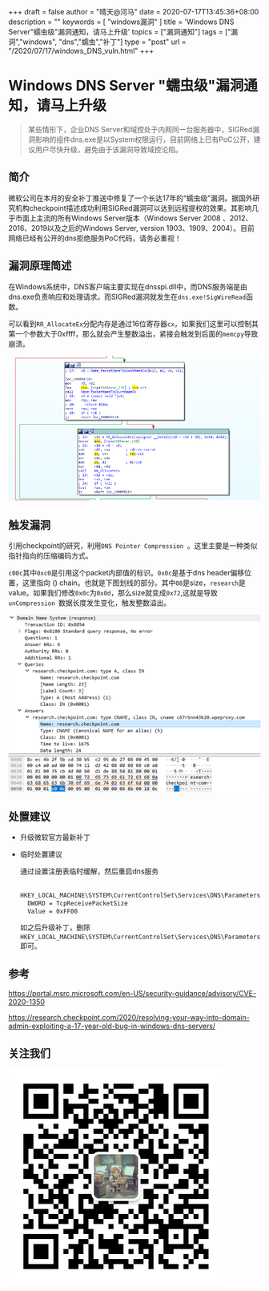 +++
draft = false
author = "晴天@河马"
date = 2020-07-17T13:45:36+08:00
description = ""
keywords = [ "windows漏洞" ]
title = 'Windows DNS Server"蠕虫级"漏洞通知，请马上升级'
topics = ["漏洞通知"]
tags = ["漏洞","windows", "dns","蠕虫","补丁"]
type = "post"
url = "/2020/07/17/windows_DNS_vuln.html"
+++

# Windows DNS Server "蠕虫级"漏洞通知，请马上升级

> 某些情形下，企业DNS Server和域控处于内网同一台服务器中，SIGRed漏洞影响的组件dns.exe是以System权限运行，目前网络上已有PoC公开，建议用户尽快升级，避免由于该漏洞导致域控沦陷。

## 简介

微软公司在本月的安全补丁推送中修复了一个长达17年的“蠕虫级”漏洞。据国外研究机构checkpoint描述成功利用SIGRed漏洞可以达到远程提权的效果。其影响几乎市面上主流的所有Windows Server版本（Windows Server 2008 、2012、2016、2019以及之后的Windows Server, version 1903、1909、2004）。目前网络已经有公开的dns拒绝服务PoC代码，请务必重视！

## 漏洞原理简述

在Windows系统中，DNS客户端主要实现在dnsspi.dll中，而DNS服务端是由dns.exe负责响应和处理请求。而SIGRed漏洞就发生在`dns.exe!SigWireRead`函数。

可以看到`RR_AllocateEx`分配内存是通过16位寄存器`cx`，如果我们这里可以控制其第一个参数大于0xffff，那么就会产生整数溢出，紧接会触发到后面的`memcpy`导致崩溃。

![](/images/sigdns.jpg)

## 触发漏洞

引用checkpoint的研究，利用`DNS Pointer Compression `。这里主要是一种类似指针指向的压缩编码方式。

`c00c`其中`0xc0`是引用这个packet内部值的标识。`0x0c`是基于dns header偏移位置，这里指向 (<size><value>) chain。也就是下图划线的部分。其中`08`是size，`research`是value。如果我们修改`0x0c`为`0x0d`，那么size就变成`0x72`,这就是导致`unCompression `数据长度发生变化，触发整数溢出。



![](/images/image-9.png)



## 处置建议

- 升级微软官方最新补丁

- 临时处置建议

  通过设置注册表临时缓解，然后重启dns服务

  ```
    HKEY_LOCAL_MACHINE\SYSTEM\CurrentControlSet\Services\DNS\Parameters 
    DWORD = TcpReceivePacketSize 
    Value = 0xFF00
  ```

  如之后升级补丁，删除` HKEY_LOCAL_MACHINE\SYSTEM\CurrentControlSet\Services\DNS\Parameters`即可。

## 参考

https://portal.msrc.microsoft.com/en-US/security-guidance/advisory/CVE-2020-1350

https://research.checkpoint.com/2020/resolving-your-way-into-domain-admin-exploiting-a-17-year-old-bug-in-windows-dns-servers/

## 关注我们

![](images/qrcode_gh_d110440c4890_1.jpg)